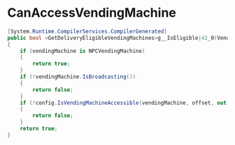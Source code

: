 <Badge type="danger" text="Carbon Compatible"/><Badge type="warning" text="Oxide Compatible"/>
# CanAccessVendingMachine
```csharp
[System.Runtime.CompilerServices.CompilerGenerated]
public bool <GetDeliveryEligibleVendingMachines>g__IsEligible|42_0(VendingMachine vendingMachine, UnityEngine.Vector3 offset, int n)
{
	if (vendingMachine is NPCVendingMachine)
	{
		return true;
	}
	if (!vendingMachine.IsBroadcasting())
	{
		return false;
	}
	if (!config.IsVendingMachineAccessible(vendingMachine, offset, out var _))
	{
		return false;
	}
	return true;
}

```
